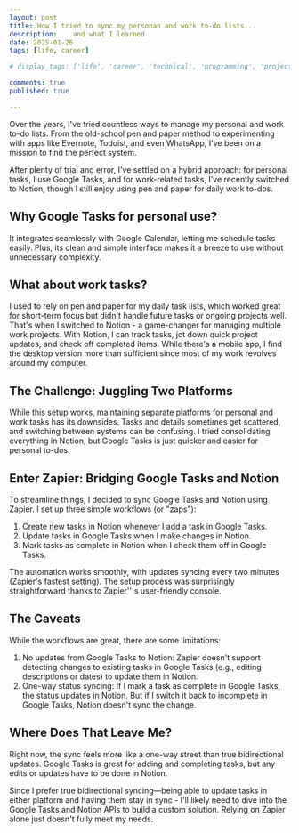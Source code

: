 ```yaml
---
layout: post
title: How I tried to sync my personan and work to-do lists...
description: ...and what I learned 
date: 2025-01-26
tags: [life, career]

# display_tags: ['life', 'career', 'technical', 'programming', 'project', 'AWS', 'growth']

comments: true
published: true

---
```

Over the years, I've tried countless ways to manage my personal and work to-do lists. From the old-school pen and paper method to experimenting with apps like Evernote, Todoist, and even WhatsApp, I've been on a mission to find the perfect system.

After plenty of trial and error, I've settled on a hybrid approach: for personal tasks, I use Google Tasks, and for work-related tasks, I've recently switched to Notion, though I still enjoy using pen and paper for daily work to-dos.

## Why Google Tasks for personal use?
It integrates seamlessly with Google Calendar, letting me schedule tasks easily. Plus, its clean and simple interface makes it a breeze to use without unnecessary complexity.

## What about work tasks?
I used to rely on pen and paper for my daily task lists, which worked great for short-term focus but didn't handle future tasks or ongoing projects well. That's when I switched to Notion - a game-changer for managing multiple work projects. With Notion, I can track tasks, jot down quick project updates, and check off completed items. While there's a mobile app, I find the desktop version more than sufficient since most of my work revolves around my computer.

## The Challenge: Juggling Two Platforms
While this setup works, maintaining separate platforms for personal and work tasks has its downsides. Tasks and details sometimes get scattered, and switching between systems can be confusing. I tried consolidating everything in Notion, but Google Tasks is just quicker and easier for personal to-dos.

## Enter Zapier: Bridging Google Tasks and Notion
To streamline things, I decided to sync Google Tasks and Notion using Zapier. I set up three simple workflows (or "zaps"):

1. Create new tasks in Notion whenever I add a task in Google Tasks.
1. Update tasks in Google Tasks when I make changes in Notion.
1. Mark tasks as complete in Notion when I check them off in Google Tasks.

The automation works smoothly, with updates syncing every two minutes (Zapier's fastest setting). The setup process was surprisingly straightforward thanks to Zapier'''s user-friendly console.

## The Caveats
While the workflows are great, there are some limitations:

1. No updates from Google Tasks to Notion: Zapier doesn't support detecting changes to existing tasks in Google Tasks (e.g., editing descriptions or dates) to update them in Notion.
1. One-way status syncing: If I mark a task as complete in Google Tasks, the status updates in Notion. But if I switch it back to incomplete in Google Tasks, Notion doesn't sync the change.

## Where Does That Leave Me?
Right now, the sync feels more like a one-way street than true bidirectional updates. Google Tasks is great for adding and completing tasks, but any edits or updates have to be done in Notion.

Since I prefer true bidirectional syncing—being able to update tasks in either platform and having them stay in sync - I'll likely need to dive into the Google Tasks and Notion APIs to build a custom solution. Relying on Zapier alone just doesn't fully meet my needs.
